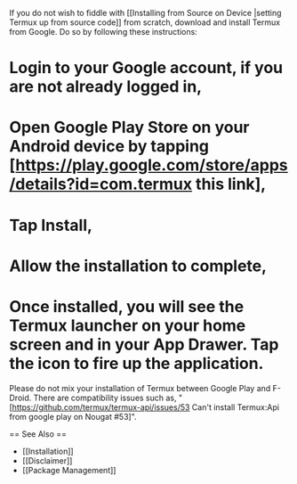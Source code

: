 If you do not wish to fiddle with [[Installing from Source on Device |setting Termux up from source code]] from scratch, download and install Termux from Google. Do so by following these instructions: 


# Login to your Google account, if you are not already logged in, 
# Open Google Play Store on your Android device by tapping [https://play.google.com/store/apps/details?id=com.termux this link],
# Tap Install, 
# Allow the installation to complete, 
# Once installed, you will see the Termux launcher on your home screen and in your App Drawer. Tap the icon to fire up the application.


Please do not mix your installation of Termux between Google Play and F-Droid. There are compatibility issues such as, "[https://github.com/termux/termux-api/issues/53 Can't install Termux:Api from google play on Nougat #53]".

== See Also ==
*  [[Installation]]
*  [[Disclaimer]]
*  [[Package Management]]

